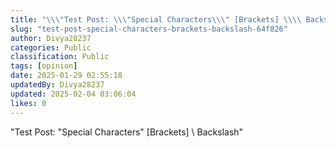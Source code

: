 ```yaml
---
title: "\\\"Test Post: \\\"Special Characters\\\" [Brackets] \\\\ Backslash\\ - updated 4/2/2025"
slug: "test-post-special-characters-brackets-backslash-64f826"
author: Divya28237
categories: Public
classification: Public
tags: [opinion]
date: 2025-01-29 02:55:18 
updatedBy: Divya28237
updated: 2025-02-04 03:06:04 
likes: 0
---
```


"Test Post: "Special Characters" [Brackets] \ Backslash"
